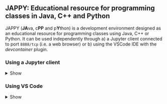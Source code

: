 ## JAPPY: Educational resource for programming classes in  Java,  C++ and Python

JAPPY (**JA**va, c**PP** and p**Y**thon) is a development environment designed as an educational resource for programming classes using Java, C++ or Python. It can be used independently through a) a Jupyter client connected to port `8888/tcp` (i.e. a web browser) or b) using the VSCode IDE with the *devcontainer* plugin.

### Using a Jupyter client

<details>
<summary>Show</summary>

To use JAPPY with a Jupyter client, you must use the [_docker-compose.yml_](classroom/docker-compose.yml) file available in the [_classroom_](classroom/) directory.

```
services:
  jappy:
    platform: linux/amd64
    image: gastudil/courses:jappy-vscode
    container_name: dev-jappy
    hostname: dev-jappy
    ports:
      - 8888:8888
    volumes:
      - ./workspace:/home/devuser/workspace
    ...
```
>Note: If the host is a computer with arm architecture (for example, mac computers with Mx processor), the `platform` field must be changed to `linux/arm64`.

Assuming the [_docker-compose.yml_](classroom/docker-compose.yml)  file is copied to a directory called `classroom`, a possible file structure to use with JAPPY is:

><pre>
>classroom/
>    └── docker-compose.yml
></pre>

When deploying this setup, docker compose maps the container port `8888/tcp` to port `8888/tcp` of the host as specified in the compose file. Also, the docker compose file maps the local directory named `workspace` to the `/home/devuser/workspace` directory located in the container. This allows work files to be stored in the container and persisted on the host. When the container is started, if the workspace directory does not exist, it is automatically created.

><pre>
>classroom/
>    ├── workspace/
>    └── docker-compose.yml
></pre>

#### Deploy with docker compose

```
$ docker compose up -d
```

When you run this command, the following output is expected:

><pre>
>[+] Running 2/2
> ✔ Network classroom_back_net  Created
> ✔ Container dev-jappy         Started
></pre>

Optionally, you can check that containers are running and port mapping:

```
$ docker compose ps
```

><pre>
>NAME        IMAGE                            COMMAND                  SERVICE   CREATED          STATUS          PORTS
>dev-jappy   gastudil/courses:jappy-jupyter   "/usr/bin/supervisor…"   jappy     42 seconds ago   Up 41 seconds   80/tcp, 0.0.0.0:8888->8888/tcp
><pre>

Navigate to `http://localhost:8888` in your web browser to access Jupyter server. This jupyter server contains the kernels for Python, Java and C++. The *Jupyter Server Root* is mapped to current directory in the host (`classroom` directory in this example). The local directory `workspace`in the host is mapped to `/home/devuser/workspace` in the container.

<div align="center">
<img src="imgs/jupyter-dirs-03.png" width="90%">
</div>

Finally, to stop and remove the containers:

```
$ docker compose down
```
</details>

### Using VS Code

<details>
<summary>Show</summary>

To use JAPPY with VS Code, you must use the [_docker-compose.yml_](classroom/docker-compose.yml) and [_.devcontainer.json_](classroom/.devcontainer.json) files available in the classroom directory.

>`docker-compose.yml` file: 
>
>```
>services:
>  jappy:
>    platform: linux/amd64
>    image: gastudil/courses:jappy-vscode
>    container_name: dev-jappy
>    hostname: dev-jappy
>    ports:
>      - 8888:8888
>    volumes:
>      - ./workspace:/home/devuser/workspace
>    ...
>```
>
>
>`.devcontainer.json` file:
>
>```
>{
>    "dockerComposeFile": "docker-compose.yml",
>    "service": "jappy",
>    "remoteUser": "devuser",
>    
>    "workspaceMount": "source=${localWorkspaceFolder},target=/home/devuser/workspace/${localWorkspaceFolderBasename},type=bind,consistency=consistent",
>    "workspaceFolder": "/home/devuser/workspace",
>    ...
>}
>```

It is recommended to enable the "Open with VS Code" option. On Windows, this option is enabled during the Docker Desktop installation. On MacOS, the procedure described in [_this file_](vscode-macos-menu-contextual.md) should be performed.


Assuming both files ([_docker-compose.yml_](classroom/docker-compose.yml)  and [_.devcontainer.json_](classroom/.devcontainer.json)) are copied to a directory called `classroom`, a possible file structure to use with JAPPY is:

><pre>
>classroom/
>    ├── .devcontainer.json
>    └── docker-compose.yml
></pre>

Once the directory is filled with files, you must open the directory with VS Code. One way to do this is through the context menu shown in the following figure. The `workspace` directory will be created if it is not already created.

<div align="center">
<img src="imgs/vscode-dirs-01.jpg" width="70%">
</div>

The first time the container is created, the development environment's dependencies are installed. When this process completes (VS Code plugins icon without prompts), the development environment is ready to use.

<div align="center">
<img src="imgs/vscode-seq-01.jpg" width="100%">
</div>

The *WORKPACE[...]* environment is mapped to `workspace` directory in the host. The local directory `workspace`in the host is mapped to `/home/devuser/workspace` in the container.

<div align="center">
<img src="imgs/vscode-arch-01.jpg" width="100%">
</div>

</details>
